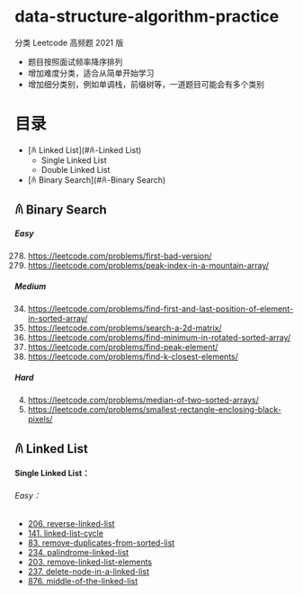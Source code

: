 # data-structure-algorithm-practice
分类 Leetcode 高频题 2021 版

- 题目按照面试频率降序排列
- 增加难度分类，适合从简单开始学习
- 增加细分类别，例如单调栈，前缀树等，一道题目可能会有多个类别

# 目录
- [𐀴 Linked List](#𐀴-Linked List)
    - Single Linked List
    - Double Linked List
- [𐀴 Binary Search](#𐀴-Binary Search)

## 𐀴 Binary Search
##### Easy
278. https://leetcode.com/problems/first-bad-version/
852. https://leetcode.com/problems/peak-index-in-a-mountain-array/

##### Medium
34. https://leetcode.com/problems/find-first-and-last-position-of-element-in-sorted-array/
74. https://leetcode.com/problems/search-a-2d-matrix/
153. https://leetcode.com/problems/find-minimum-in-rotated-sorted-array/
162. https://leetcode.com/problems/find-peak-element/
658. https://leetcode.com/problems/find-k-closest-elements/

##### Hard
4. https://leetcode.com/problems/median-of-two-sorted-arrays/
302. https://leetcode.com/problems/smallest-rectangle-enclosing-black-pixels/

## 𐀴 Linked List

#### Single Linked List：

###### Easy：

- [206. reverse-linked-list](https://leetcode.com/problems/reverse-linked-list/)
- [141. linked-list-cycle](https://leetcode.com/problems/linked-list-cycle/)
- [83. remove-duplicates-from-sorted-list](https://leetcode.com/problems/remove-duplicates-from-sorted-list/)
- [234. palindrome-linked-list](https://leetcode.com/problems/palindrome-linked-list/)
- [203. remove-linked-list-elements](https://leetcode.com/problems/remove-linked-list-elements/)
- [237. delete-node-in-a-linked-list](https://leetcode.com/problems/delete-node-in-a-linked-list/)
- [876. middle-of-the-linked-list](https://leetcode.com/problems/middle-of-the-linked-list/)

